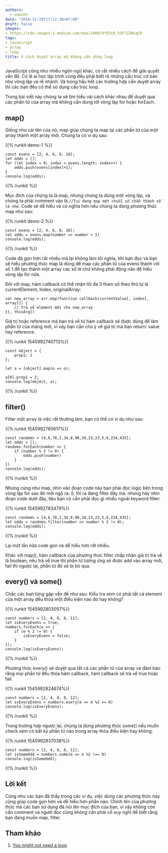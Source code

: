 ```yaml
---
authors:
  - vominh
date: "2018-11-28T17:12:38+07:00"
draft: false
images:
- https://cdn-images-1.medium.com/max/1000/0*ESt0_h3F72ZNiqCR
tags:
- javascript
- array
- loop
title: 4 cách duyệt array mà không cần dùng loop
---
```


JavaScript cũng như nhiều ngôn ngữ khác, có rất nhiều cách để giải quyết vấn đề. Có lẽ ai học lập trình cũng đều phải biết rõ những cấu trúc cơ bản như vòng lặp và rẽ nhánh. Và trong hầu hết các trường hợp cần duyệt array thì các bạn đều có thể sử dụng cấu trúc loop.

Trong bài viết này chúng ta sẽ tìm hiểu vài cách khác nhau để duyệt qua các phần tử của array mà không cần dùng tới vòng lặp for hoặc forEach.

## map()

Giống như cái tên của nó, map giúp chúng ta map lại các phần tử của một array thành một array mới. Chúng ta có ví dụ sau:

{{% runkit demo-1 %}}
```
const evens = [2, 4, 6, 8, 10];
let odds = [];
for (let index = 0; index < evens.length; index++) {
    odds.push(evens[index]+1);
}
console.log(odds);
```
{{% /runkit %}}

Mục đích của chúng ta là map, nhưng chúng ta dùng một vòng lặp, và chúng ta phải comment vào là `//Tui đang map một chuỗi số chẵn thành số lẻ nhé`. Code sẽ dễ hiểu và có nghĩa hơn nếu chúng ta dùng phương thức map như sau:

{{% runkit demo-2 %}}
```
const evens = [2, 4, 6, 8, 10];
let odds = evens.map(number => number + 1)
console.log(odds);
```
{{% /runkit %}}

Code đã gọn hơn rất nhiều mà lại không làm tối nghĩa, khi bạn đọc và bạn sẽ hiểu phương thức map là dùng để map các phần tử của evens thành với số 1 để tạo thành một array các số lẻ chứ không phải động não để hiểu vòng lặp for nữa.

Đôi với map, hàm callback có thể nhận tối đa 3 tham số theo thứ tự là currentElement, Index, originalArray:

```
var new_array = arr.map(function callback(currentValue[, index[, array]]) {
    // Trả về element mới cho new_array
}[, thisArg])
```

Giá trị hoặc reference mà bạn trả về từ hàm callback sẽ được dùng để làm phần tử của mảng mới, vì vậy bạn cần chú ý về giá trị mà bạn return: value hay reference.

{{% runkit 1545992740713%}}
```
const object = {
    prop1: 1
};

let a = [object].map(o => o);

a[0].prop1 = 2;
console.log(object, a);
```
{{% /runkit %}}

## filter()

Filter một array là việc rất thường làm, bạn có thể có ví dụ như sau:

{{% runkit 1545992765617%}}
```
const randoms = [4,6,78,2,34,8,90,34,23,23,5,6,234,435];
let odds = [];
randoms.forEach(number => {
    if (number % 2 != 0) {
        odds.push(number)
    }
})
console.log(odds);
```
{{% /runkit %}}

Nhưng cũng như map, nhìn vào đoạn code này bạn phải đọc logic bên trong vòng lặp for sau đó mới ngộ ra: ồ, thì ra đang filter đây mà. nhưng hãy nhìn đoạn code dưới đây, liệu bạn có cần phải đọc gì nhiều ngoài keyword filter:

{{% runkit 1545992783479%}}
```
const randoms = [4,6,78,2,34,8,90,34,23,23,5,6,234,435];
let odds = randoms.filter(number => number % 2 != 0);
console.log(odds);
```
{{% /runkit %}}

Lại một lần nữa code gọn và dễ hiểu hơn rất nhiều.

Khác với map(), hàm callback của phương thức filter chấp nhận giá trị trả về là boolean, nếu trả về true thì phần tử tương ứng sẽ được add vào array mới, fail thì ngược lại, phần tử đó sẽ bị bỏ qua.

## every() và some()

Chắc các bạn từng gặp vấn đề như sau: Kiểu tra xem có phải tất cả element của một array đều thỏa một điều kiện nào đó hay không?

{{% runkit 1545992803057%}}
```
const numbers = [2, 4, 6, 8, 11];
let isEveryEvens = true;
numbers.forEach(e => {
    if (e % 2 != 0) {
        isEveryEvens = false;
    }
});
console.log(isEveryEvens);
```
{{% /runkit %}}

Phương thức every() sẽ duyệt qua tất cả các phần tử của array và đảm bảo rằng mọi phần tử đều thỏa hàm callback, hàm callback sẽ trả về true hoặc fail.

{{% runkit 1545992824674%}}
```
const numbers = [2, 4, 6, 8, 12];
let isEveryEvens = numbers.every(e => e %2 == 0)
console.log(isEveryEvens);
```
{{% /runkit %}}

Trong trường hợp ngược lại, chúng ta dùng phương thức some() nếu muốn check xem có bất kỳ phần tử nào trong array thỏa điều kiện hay không:

{{% runkit 1545992837038%}}
```
const numbers = [2, 4, 6, 8, 11];
let isSomeOdd = numbers.some(e => e %2 !== 0)
console.log(isSomeOdd);
```
{{% /runkit %}}

## Lời kết

Cũng như các bạn đã thấy trong các ví dụ, việc dùng các phương thức này cũng giúp code gọn hơn và dễ hiểu hơn phần nào. Chính tên của phương thức mà các bạn sử dụng đã nói lên mục đích của bạn, vì vậy không còn cần comment và người đọc cũng không cần phải cố suy nghĩ để biết rằng bạn đang muốn map, filter.

## Tham khảo

1. [You might not need a loop](https://bitsofco.de/you-might-not-need-a-loop/)
